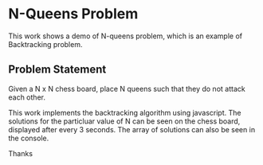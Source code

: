 N-Queens Problem
================

This work shows a demo of N-queens problem, which is an example of Backtracking problem.

Problem Statement
-----------------
Given a N x N chess board, place N queens such that they do not attack each other.

This work implements the backtracking algorithm using javascript.
The solutions for the particluar value of N can be seen on the chess board, displayed after every 3 seconds.
The array of solutions can also be seen in the console.

Thanks
